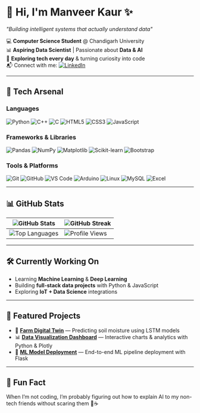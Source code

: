 # 👋 Hi, I'm **Manveer Kaur** ✨  
*"Building intelligent systems that actually understand data"*  

💻 **Computer Science Student** @ Chandigarh University  
📊 **Aspiring Data Scientist** | Passionate about **Data & AI**  
🔎 **Exploring tech every day** & turning curiosity into code  
📬 Connect with me: [![LinkedIn](https://img.shields.io/badge/-LinkedIn-blue?style=flat&logo=linkedin)](https://lnk.ink/eGwH)  

---

## 🚀 Tech Arsenal

### **Languages**
![Python](https://img.shields.io/badge/Python-3670A0?style=flat&logo=python&logoColor=ffdd54)
![C++](https://img.shields.io/badge/c++-%2300599C.svg?style=flat&logo=c%2B%2B&logoColor=white)
![C](https://img.shields.io/badge/c-%2300599C.svg?style=flat&logo=c&logoColor=white)
![HTML5](https://img.shields.io/badge/HTML5-E34F26?style=flat&logo=html5&logoColor=white)
![CSS3](https://img.shields.io/badge/CSS3-1572B6?style=flat&logo=css3&logoColor=white)
![JavaScript](https://img.shields.io/badge/JavaScript-F7DF1E?style=flat&logo=javascript&logoColor=black)

### **Frameworks & Libraries**
![Pandas](https://img.shields.io/badge/Pandas-150458?style=flat&logo=pandas&logoColor=white)
![NumPy](https://img.shields.io/badge/Numpy-013243?style=flat&logo=numpy&logoColor=white)
![Matplotlib](https://img.shields.io/badge/Matplotlib-11557c?style=flat&logo=plotly&logoColor=white)
![Scikit-learn](https://img.shields.io/badge/Scikit--Learn-F7931E?style=flat&logo=scikit-learn&logoColor=white)
![Bootstrap](https://img.shields.io/badge/Bootstrap-563D7C?style=flat&logo=bootstrap&logoColor=white)

### **Tools & Platforms**
![Git](https://img.shields.io/badge/Git-F05032?style=flat&logo=git&logoColor=white)
![GitHub](https://img.shields.io/badge/GitHub-181717?style=flat&logo=github)
![VS Code](https://img.shields.io/badge/VS%20Code-007ACC?style=flat&logo=visual-studio-code&logoColor=white)
![Arduino](https://img.shields.io/badge/-Arduino-00979D?style=flat&logo=Arduino&logoColor=white)
![Linux](https://img.shields.io/badge/Linux-FCC624?style=flat&logo=linux&logoColor=black)
![MySQL](https://img.shields.io/badge/MySQL-4479A1?style=flat&logo=mysql&logoColor=white)
![Excel](https://img.shields.io/badge/Excel-217346?style=flat&logo=microsoft-excel&logoColor=white)

---

## 📊 GitHub Stats
| ![GitHub Stats](https://github-readme-stats.vercel.app/api?username=manveer-kaur0&theme=dark&hide_border=false&include_all_commits=false&count_private=false) | ![GitHub Streak](https://nirzak-streak-stats.vercel.app/?user=manveer-kaur0&theme=dark&hide_border=false) |
| --- | --- |
| ![Top Languages](https://github-readme-stats.vercel.app/api/top-langs/?username=manveer-kaur0&theme=dark&hide_border=false&include_all_commits=false&count_private=false&layout=compact) | ![Profile Views](https://visitcount.itsvg.in/api?id=manveer-kaur0&icon=0&color=1) |

---

## 🛠 Currently Working On
- Learning **Machine Learning** & **Deep Learning**
- Building **full-stack data projects** with Python & JavaScript
- Exploring **IoT + Data Science** integrations

---

## 🌟 Featured Projects
- 🚀 **[Farm Digital Twin](https://github.com/manveer-kaur0/farm-digital-twin)** — Predicting soil moisture using LSTM models  
- 📊 **[Data Visualization Dashboard](#)** — Interactive charts & analytics with Python & Plotly  
- 🤖 **[ML Model Deployment](#)** — End-to-end ML pipeline deployment with Flask

---

## 🌱 Fun Fact
When I’m not coding, I’m probably figuring out how to explain AI to my non-tech friends without scaring them 🤖☕

